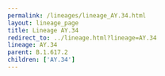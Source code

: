 ```yaml
---
permalink: /lineages/lineage_AY.34.html
layout: lineage_page
title: Lineage AY.34
redirect_to: ../lineage.html?lineage=AY.34
lineage: AY.34
parent: B.1.617.2
children: ['AY.34']
---
```

